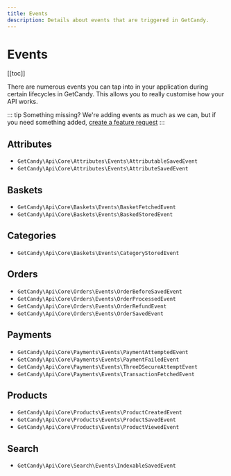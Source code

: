 ```yaml
---
title: Events
description: Details about events that are triggered in GetCandy.
---
```


# Events

[[toc]]

There are numerous events you can tap into in your application during certain lifecycles in GetCandy. This allows you to really customise how your API works.

::: tip Something missing?
We're adding events as much as we can, but if you need something added, [create a feature request](https://shipright.community/getcandy)
:::

## Attributes

- `GetCandy\Api\Core\Attributes\Events\AttributableSavedEvent`
- `GetCandy\Api\Core\Attributes\Events\AttributeSavedEvent`

## Baskets

- `GetCandy\Api\Core\Baskets\Events\BasketFetchedEvent`
- `GetCandy\Api\Core\Baskets\Events\BaskedStoredEvent`

## Categories

- `GetCandy\Api\Core\Baskets\Events\CategoryStoredEvent`

## Orders

- `GetCandy\Api\Core\Orders\Events\OrderBeforeSavedEvent`
- `GetCandy\Api\Core\Orders\Events\OrderProcessedEvent`
- `GetCandy\Api\Core\Orders\Events\OrderRefundEvent`
- `GetCandy\Api\Core\Orders\Events\OrderSavedEvent`

## Payments

- `GetCandy\Api\Core\Payments\Events\PaymentAttemptedEvent`
- `GetCandy\Api\Core\Payments\Events\PaymentFailedEvent`
- `GetCandy\Api\Core\Payments\Events\ThreeDSecureAttemptEvent`
- `GetCandy\Api\Core\Payments\Events\TransactionFetchedEvent`

## Products

- `GetCandy\Api\Core\Products\Events\ProductCreatedEvent`
- `GetCandy\Api\Core\Products\Events\ProductSavedEvent`
- `GetCandy\Api\Core\Products\Events\ProductViewedEvent`

## Search

- `GetCandy\Api\Core\Search\Events\IndexableSavedEvent`
